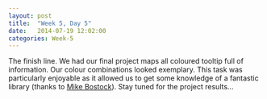 ```yaml
---
layout: post
title:  "Week 5, Day 5"
date:   2014-07-19 12:02:00
categories: Week-5
---
```


The finish line. We had our final project maps all coloured tooltip full of information. Our colour combinations looked exemplary. This task was particularly enjoyable as it allowed us to get some knowledge of a fantastic library (thanks to <a href="http://bost.ocks.org/mike/">Mike Bostock</a>). Stay tuned for the project results...